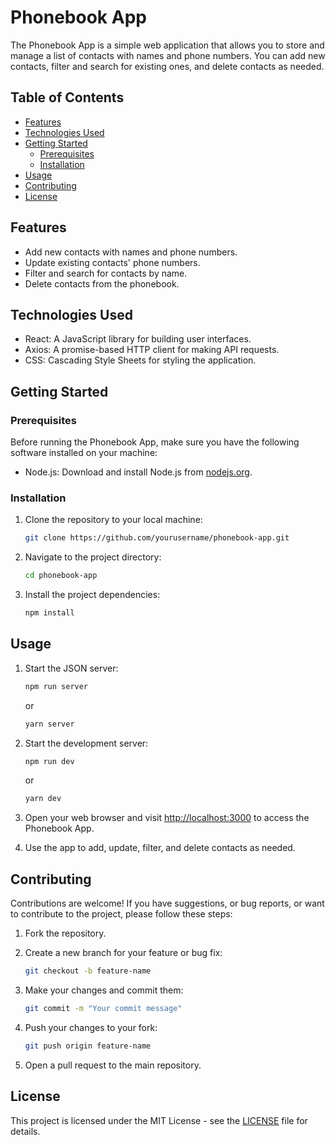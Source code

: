 
# Phonebook App

The Phonebook App is a simple web application that allows you to store and manage a list of contacts with names and phone numbers. You can add new contacts, filter and search for existing ones, and delete contacts as needed.

## Table of Contents

- [Features](#features)
- [Technologies Used](#technologies-used)
- [Getting Started](#getting-started)
  - [Prerequisites](#prerequisites)
  - [Installation](#installation)
- [Usage](#usage)
- [Contributing](#contributing)
- [License](#license)

## Features

- Add new contacts with names and phone numbers.
- Update existing contacts' phone numbers.
- Filter and search for contacts by name.
- Delete contacts from the phonebook.

## Technologies Used

- React: A JavaScript library for building user interfaces.
- Axios: A promise-based HTTP client for making API requests.
- CSS: Cascading Style Sheets for styling the application.

## Getting Started

### Prerequisites

Before running the Phonebook App, make sure you have the following software installed on your machine:

- Node.js: Download and install Node.js from [nodejs.org](https://nodejs.org/).

### Installation

1. Clone the repository to your local machine:

   ```bash
   git clone https://github.com/yourusername/phonebook-app.git
   ```

2. Navigate to the project directory:

   ```bash
   cd phonebook-app
   ```

3. Install the project dependencies:

   ```bash
   npm install
   ```

## Usage

1. Start the JSON server:

   ```bash
   npm run server
   ```
   or
      ```bash
   yarn server
   ```

2. Start the development server:

   ```bash
   npm run dev
   ```
   or
      ```bash
   yarn dev
   ```

4. Open your web browser and visit [http://localhost:3000](http://localhost:5173) to access the Phonebook App.

5. Use the app to add, update, filter, and delete contacts as needed.

## Contributing

Contributions are welcome! If you have suggestions, or bug reports, or want to contribute to the project, please follow these steps:

1. Fork the repository.

2. Create a new branch for your feature or bug fix:

   ```bash
   git checkout -b feature-name
   ```

3. Make your changes and commit them:

   ```bash
   git commit -m "Your commit message"
   ```

4. Push your changes to your fork:

   ```bash
   git push origin feature-name
   ```

5. Open a pull request to the main repository.

## License

This project is licensed under the MIT License - see the [LICENSE](LICENSE) file for details.
